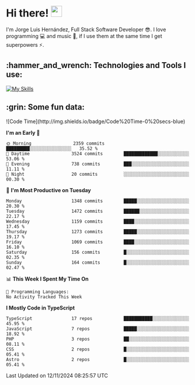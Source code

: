 <h1 align="left">
 <abc>
  <br>Hi there! <img src="https://user-images.githubusercontent.com/42378118/110234147-e3259600-7f4e-11eb-95be-0c4047144dea.gif" width="30"><br>
 </abc>
</h1>

I'm Jorge Luis Hernández, Full Stack Software Developer :sunglasses:. I love programming :computer: and music :musical_score:, if I use them at the same time I get superpowers :zap:. 


<h2 align="left">:hammer_and_wrench: Technologies and Tools I use:</h2>

[![My Skills](https://skillicons.dev/icons?i=js,ts,html,css,py,vue,react,next,nest,postgres,mysql)](https://skillicons.dev)

<h2 align="left">:grin: Some fun data:</h2>
<!--START_SECTION:waka-->
![Code Time](http://img.shields.io/badge/Code%20Time-0%20secs-blue)

**I'm an Early 🐤** 

```text
🌞 Morning                2359 commits        █████████░░░░░░░░░░░░░░░░   35.52 % 
🌆 Daytime                3524 commits        █████████████░░░░░░░░░░░░   53.06 % 
🌃 Evening                738 commits         ███░░░░░░░░░░░░░░░░░░░░░░   11.11 % 
🌙 Night                  20 commits          ░░░░░░░░░░░░░░░░░░░░░░░░░   00.30 % 
```
📅 **I'm Most Productive on Tuesday** 

```text
Monday                   1348 commits        █████░░░░░░░░░░░░░░░░░░░░   20.30 % 
Tuesday                  1472 commits        ██████░░░░░░░░░░░░░░░░░░░   22.17 % 
Wednesday                1159 commits        ████░░░░░░░░░░░░░░░░░░░░░   17.45 % 
Thursday                 1273 commits        █████░░░░░░░░░░░░░░░░░░░░   19.17 % 
Friday                   1069 commits        ████░░░░░░░░░░░░░░░░░░░░░   16.10 % 
Saturday                 156 commits         █░░░░░░░░░░░░░░░░░░░░░░░░   02.35 % 
Sunday                   164 commits         █░░░░░░░░░░░░░░░░░░░░░░░░   02.47 % 
```


📊 **This Week I Spent My Time On** 

```text
💬 Programming Languages: 
No Activity Tracked This Week
```

**I Mostly Code in TypeScript** 

```text
TypeScript               17 repos            ███████████░░░░░░░░░░░░░░   45.95 % 
JavaScript               7 repos             █████░░░░░░░░░░░░░░░░░░░░   18.92 % 
PHP                      3 repos             ██░░░░░░░░░░░░░░░░░░░░░░░   08.11 % 
CSS                      2 repos             █░░░░░░░░░░░░░░░░░░░░░░░░   05.41 % 
Astro                    2 repos             █░░░░░░░░░░░░░░░░░░░░░░░░   05.41 % 
```




 Last Updated on 12/11/2024 08:25:57 UTC
<!--END_SECTION:waka-->

